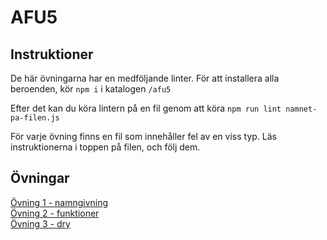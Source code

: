 # AFU5

## Instruktioner
De här övningarna har en medföljande linter. För att installera
 alla beroenden, kör `npm i` i katalogen `/afu5`
 
Efter det kan du köra lintern på en fil genom att köra `npm run lint namnet-pa-filen.js`

För varje övning finns en fil som innehåller fel av en viss typ. Läs
 instruktionerna i toppen på filen, och följ dem.

## Övningar
[Övning 1 - namngivning](1-naming.js)  
[Övning 2 - funktioner](./2-functions.js)  
[Övning 3 - dry](./3-dry.js)
